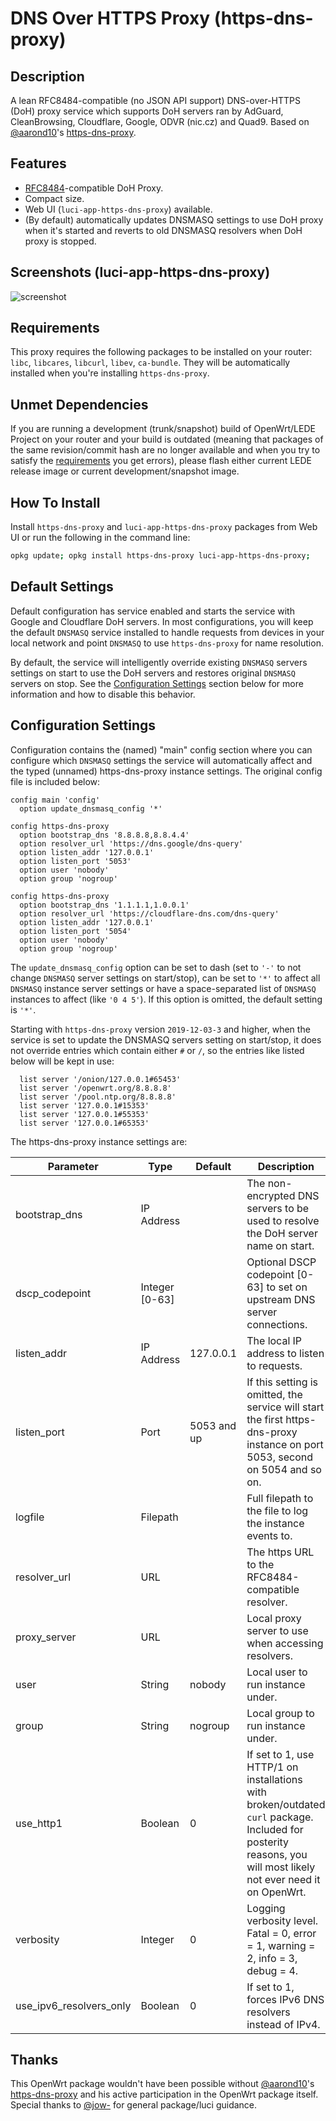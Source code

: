 <!-- markdownlint-disable MD013 -->

<!-- markdownlint-disable MD030 -->

# DNS Over HTTPS Proxy (https-dns-proxy)

## Description

A lean RFC8484-compatible (no JSON API support) DNS-over-HTTPS (DoH) proxy service which supports DoH servers ran by AdGuard, CleanBrowsing, Cloudflare, Google, ODVR (nic.cz) and Quad9. Based on [@aarond10](https://github.com/aarond10)'s [https-dns-proxy](https://github.com/aarond10/https_dns_proxy).

## Features

-   [RFC8484](https://tools.ietf.org/html/rfc8484)-compatible DoH Proxy.
-   Compact size.
-   Web UI (`luci-app-https-dns-proxy`) available.
-   (By default) automatically updates DNSMASQ settings to use DoH proxy when it's started and reverts to old DNSMASQ resolvers when DoH proxy is stopped.

## Screenshots (luci-app-https-dns-proxy)

![screenshot](https://docs.openwrt.melmac.net/https-dns-proxy/screenshots/screenshot01.png "https-dns-proxy screenshot")

## Requirements

This proxy requires the following packages to be installed on your router: `libc`, `libcares`, `libcurl`, `libev`, `ca-bundle`. They will be automatically installed when you're installing `https-dns-proxy`.

## Unmet Dependencies

If you are running a development (trunk/snapshot) build of OpenWrt/LEDE Project on your router and your build is outdated (meaning that packages of the same revision/commit hash are no longer available and when you try to satisfy the [requirements](#requirements) you get errors), please flash either current LEDE release image or current development/snapshot image.

## How To Install

Install `https-dns-proxy` and `luci-app-https-dns-proxy` packages from Web UI or run the following in the command line:

```sh
opkg update; opkg install https-dns-proxy luci-app-https-dns-proxy;
```

## Default Settings

Default configuration has service enabled and starts the service with Google and Cloudflare DoH servers. In most configurations, you will keep the default `DNSMASQ` service installed to handle requests from devices in your local network and point `DNSMASQ` to use `https-dns-proxy` for name resolution.

By default, the service will intelligently override existing `DNSMASQ` servers settings on start to use the DoH servers and restores original `DNSMASQ` servers on stop. See the [Configuration Settings](#configuration-settings) section below for more information and how to disable this behavior.

## Configuration Settings

Configuration contains the (named) "main" config section where you can configure which `DNSMASQ` settings the service will automatically affect and the typed (unnamed) https-dns-proxy instance settings. The original config file is included below:

```text
config main 'config'
  option update_dnsmasq_config '*'

config https-dns-proxy
  option bootstrap_dns '8.8.8.8,8.8.4.4'
  option resolver_url 'https://dns.google/dns-query'
  option listen_addr '127.0.0.1'
  option listen_port '5053'
  option user 'nobody'
  option group 'nogroup'

config https-dns-proxy
  option bootstrap_dns '1.1.1.1,1.0.0.1'
  option resolver_url 'https://cloudflare-dns.com/dns-query'
  option listen_addr '127.0.0.1'
  option listen_port '5054'
  option user 'nobody'
  option group 'nogroup'
```

The `update_dnsmasq_config` option can be set to dash (set to `'-'` to not change `DNSMASQ` server settings on start/stop), can be set to `'*'` to affect all `DNSMASQ` instance server settings or have a space-separated list of `DNSMASQ` instances to affect (like `'0 4 5'`). If this option is omitted, the default setting is `'*'`.

Starting with `https-dns-proxy` version `2019-12-03-3` and higher, when the service is set to update the DNSMASQ servers setting on start/stop, it does not override entries which contain either `#` or `/`, so the entries like listed below will be kept in use:

```test
  list server '/onion/127.0.0.1#65453'
  list server '/openwrt.org/8.8.8.8'
  list server '/pool.ntp.org/8.8.8.8'
  list server '127.0.0.1#15353'
  list server '127.0.0.1#55353'
  list server '127.0.0.1#65353'
```

The https-dns-proxy instance settings are:

| Parameter               | Type           | Default     | Description                                                                                                                                                     |
| ----------------------- | -------------- | ----------- | --------------------------------------------------------------------------------------------------------------------------------------------------------------- |
| bootstrap_dns           | IP Address     |             | The non-encrypted DNS servers to be used to resolve the DoH server name on start.                                                                               |
| dscp_codepoint          | Integer [0-63] |             | Optional DSCP codepoint [0-63] to set on upstream DNS server connections.                                                                                       |
| listen_addr             | IP Address     | 127.0.0.1   | The local IP address to listen to requests.                                                                                                                     |
| listen_port             | Port           | 5053 and up | If this setting is omitted, the service will start the first https-dns-proxy instance on port 5053, second on 5054 and so on.                                   |
| logfile                 | Filepath       |             | Full filepath to the file to log the instance events to.                                                                                                        |
| resolver_url            | URL            |             | The https URL to the RFC8484-compatible resolver.                                                                                                               |
| proxy_server            | URL            |             | Local proxy server to use when accessing resolvers.                                                                                                             |
| user                    | String         | nobody      | Local user to run instance under.                                                                                                                               |
| group                   | String         | nogroup     | Local group to run instance under.                                                                                                                              |
| use_http1               | Boolean        | 0           | If set to 1, use HTTP/1 on installations with broken/outdated `curl` package. Included for posterity reasons, you will most likely not ever need it on OpenWrt. |
| verbosity               | Integer        | 0           | Logging verbosity level. Fatal = 0, error = 1, warning = 2, info = 3, debug = 4.                                                                                |
| use_ipv6_resolvers_only | Boolean        | 0           | If set to 1, forces IPv6 DNS resolvers instead of IPv4.                                                                                                         |

## Thanks

This OpenWrt package wouldn't have been possible without [@aarond10](https://github.com/aarond10)'s [https-dns-proxy](https://github.com/aarond10/https_dns_proxy) and his active participation in the OpenWrt package itself. Special thanks to [@jow-](https://github.com/jow-) for general package/luci guidance.

<!-- markdownlint-disable MD033 -->

<script defer src='https://static.cloudflareinsights.com/beacon.min.js' data-cf-beacon='{"token": "911798f2c34b45338f8f8182830a3eb6"}'></script>
